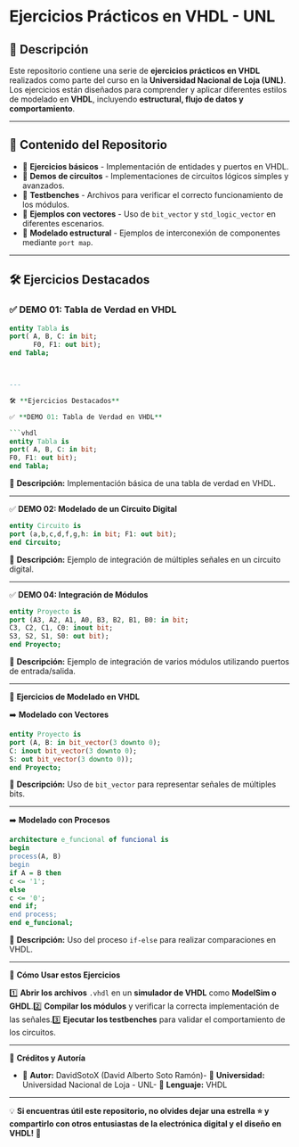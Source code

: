 # Ejercicios Prácticos en VHDL - UNL

## 📌 **Descripción**

Este repositorio contiene una serie de **ejercicios prácticos en VHDL** realizados como parte del curso en la **Universidad Nacional de Loja (UNL)**.  
Los ejercicios están diseñados para comprender y aplicar diferentes estilos de modelado en **VHDL**, incluyendo **estructural, flujo de datos y comportamiento**.

---

## 📂 **Contenido del Repositorio**

- 🔹 **Ejercicios básicos** - Implementación de entidades y puertos en VHDL.  
- 🔹 **Demos de circuitos** - Implementaciones de circuitos lógicos simples y avanzados.  
- 🔹 **Testbenches** - Archivos para verificar el correcto funcionamiento de los módulos.  
- 🔹 **Ejemplos con vectores** - Uso de `bit_vector` y `std_logic_vector` en diferentes escenarios.  
- 🔹 **Modelado estructural** - Ejemplos de interconexión de componentes mediante `port map`.  

---

## 🛠 **Ejercicios Destacados**

### ✅ **DEMO 01: Tabla de Verdad en VHDL**
```vhdl
entity Tabla is
port( A, B, C: in bit;
      F0, F1: out bit);
end Tabla;



---

🛠 **Ejercicios Destacados**

✅ **DEMO 01: Tabla de Verdad en VHDL**

```vhdl
entity Tabla is
port( A, B, C: in bit;
F0, F1: out bit);
end Tabla;
```
📌 **Descripción:** Implementación básica de una tabla de verdad en VHDL.

---

✅ **DEMO 02: Modelado de un Circuito Digital**

```vhdl
entity Circuito is
port (a,b,c,d,f,g,h: in bit; F1: out bit);
end Circuito;
```
📌 **Descripción:** Ejemplo de integración de múltiples señales en un circuito digital.

---

✅ **DEMO 04: Integración de Módulos**

```vhdl
entity Proyecto is
port (A3, A2, A1, A0, B3, B2, B1, B0: in bit;
C3, C2, C1, C0: inout bit;
S3, S2, S1, S0: out bit);
end Proyecto;
```
📌 **Descripción:** Ejemplo de integración de varios módulos utilizando puertos de entrada/salida.

---

🚀 **Ejercicios de Modelado en VHDL**

➡️ **Modelado con Vectores**

```vhdl
entity Proyecto is
port (A, B: in bit_vector(3 downto 0);
C: inout bit_vector(3 downto 0);
S: out bit_vector(3 downto 0));
end Proyecto;
```
📌 **Descripción:** Uso de `bit_vector` para representar señales de múltiples bits.

---

➡️ **Modelado con Procesos**

```vhdl
architecture e_funcional of funcional is
begin
process(A, B)
begin
if A = B then
c <= '1';
else
c <= '0';
end if;
end process;
end e_funcional;
```
📌 **Descripción:** Uso del proceso `if-else` para realizar comparaciones en VHDL.

---

📌 **Cómo Usar estos Ejercicios**

1️⃣ **Abrir los archivos** `.vhdl` en un **simulador de VHDL** como **ModelSim o GHDL**.2️⃣ **Compilar los módulos** y verificar la correcta implementación de las señales.3️⃣ **Ejecutar los testbenches** para validar el comportamiento de los circuitos.

---

📢 **Créditos y Autoría**


- 📌 **Autor:** DavidSotoX (David Alberto Soto Ramón)-  📌 **Universidad:** Universidad Nacional de Loja - UNL- 📌 **Lenguaje:** VHDL

---

💡 **Si encuentras útil este repositorio, no olvides dejar una estrella ⭐ y compartirlo con otros entusiastas de la electrónica digital y el diseño en VHDL!** 🚀
